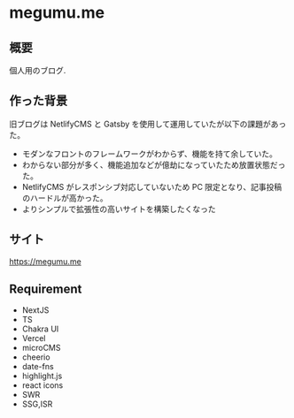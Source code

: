 # megumu.me

## 概要

個人用のブログ.

## 作った背景

旧ブログは NetlifyCMS と Gatsby を使用して運用していたが以下の課題があった。

- モダンなフロントのフレームワークがわからず、機能を持て余していた。
- わからない部分が多く、機能追加などが億劫になっていたため放置状態だった。
- NetlifyCMS がレスポンシブ対応していないため PC 限定となり、記事投稿のハードルが高かった。
- よりシンプルで拡張性の高いサイトを構築したくなった

## サイト

https://megumu.me

## Requirement

- NextJS
- TS
- Chakra UI
- Vercel
- microCMS
- cheerio
- date-fns
- highlight.js
- react icons
- SWR
- SSG,ISR
